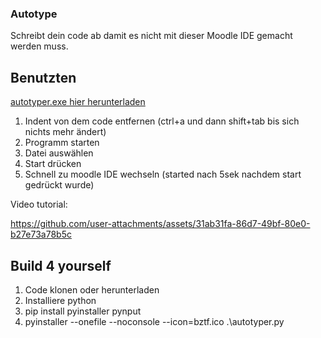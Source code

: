 ### Autotype
Schreibt dein code ab damit es nicht mit dieser Moodle IDE gemacht werden muss.

## Benutzten

[autotyper.exe hier herunterladen](https://github.com/Waradu/autotyper/releases/tag/v1.0.0)

1. Indent von dem code entfernen (ctrl+a und dann shift+tab bis sich nichts mehr ändert)
2. Programm starten
3. Datei auswählen
4. Start drücken
5. Schnell zu moodle IDE wechseln (started nach 5sek nachdem start gedrückt wurde)

Video tutorial:

https://github.com/user-attachments/assets/31ab31fa-86d7-49bf-80e0-b27e73a78b5c

## Build 4 yourself

1. Code klonen oder herunterladen
2. Installiere python
3. pip install pyinstaller pynput
4. pyinstaller --onefile --noconsole --icon=bztf.ico .\autotyper.py
